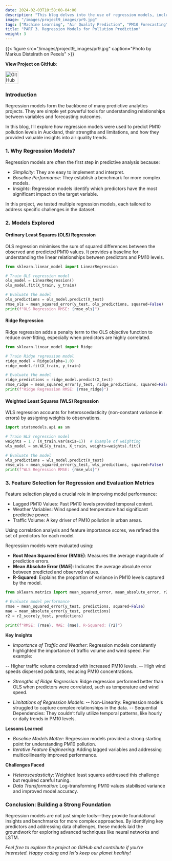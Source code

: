 ```yaml
---
date: 2024-02-03T10:58:08-04:00
description: "This blog delves into the use of regression models, including OLS, Ridge, and Weighted Least Squares, to analyse PM10 levels. It discusses challenges like heteroscedasticity and how adjustments improved model reliability."
image: "/images/project9_images/pr9.jpg"
tags: ["Machine Learning", "Air Quality Prediction", "PM10 Forecasting", "Deep Learning", "Time Series Analysis", "LSTM", "Multi-Layer Perceptrons", "Environmental Data Science", "Urban Analytics", "Policy Decision Support"]
title: "PART 3. Regression Models for Pollution Prediction"
weight: 3
---
```

{{< figure src="/images/project9_images/pr9.jpg" caption="Photo by Markus Distelrath on Pexels" >}}

**View Project on GitHub**: 

<a href="https://github.com/drnsmith/Pollution-Prediction-Auckland" target="_blank">
    <img src="/images/github.png" alt="GitHub" style="width:40px; height:40px; vertical-align: middle;">
  </a>

### Introduction
Regression models form the backbone of many predictive analytics projects. They are simple yet powerful tools for understanding relationships between variables and forecasting outcomes. 

In this blog, I’ll explore how regression models were used to predict PM10 pollution levels in Auckland, their strengths and limitations, and how they provided valuable insights into air quality trends.

### 1. Why Regression Models?

Regression models are often the first step in predictive analysis because:

 - *Simplicity*: They are easy to implement and interpret.
 - *Baseline Performance*: They establish a benchmark for more complex models.
 - *Insights*: Regression models identify which predictors have the most significant impact on the target variable.

In this project, we tested multiple regression models, each tailored to address specific challenges in the dataset.

### 2. Models Explored

#### Ordinary Least Squares (OLS) Regression

OLS regression minimises the sum of squared differences between the observed and predicted PM10 values. It provides a baseline for understanding the linear relationships between predictors and PM10 levels.

```python
from sklearn.linear_model import LinearRegression

# Train OLS regression model
ols_model = LinearRegression()
ols_model.fit(X_train, y_train)

# Evaluate the model
ols_predictions = ols_model.predict(X_test)
rmse_ols = mean_squared_error(y_test, ols_predictions, squared=False)
print(f"OLS Regression RMSE: {rmse_ols}")
```

#### Ridge Regression

Ridge regression adds a penalty term to the OLS objective function to reduce over-fitting, especially when predictors are highly correlated.

```python
from sklearn.linear_model import Ridge

# Train Ridge regression model
ridge_model = Ridge(alpha=1.0)
ridge_model.fit(X_train, y_train)

# Evaluate the model
ridge_predictions = ridge_model.predict(X_test)
rmse_ridge = mean_squared_error(y_test, ridge_predictions, squared=False)
print(f"Ridge Regression RMSE: {rmse_ridge}")
```

#### Weighted Least Squares (WLS) Regression

WLS regression accounts for heteroscedasticity (non-constant variance in errors) by assigning weights to observations.

```python
import statsmodels.api as sm

# Train WLS regression model
weights = 1 / (X_train.var(axis=1))  # Example of weighting
wls_model = sm.WLS(y_train, X_train, weights=weights).fit()

# Evaluate the model
wls_predictions = wls_model.predict(X_test)
rmse_wls = mean_squared_error(y_test, wls_predictions, squared=False)
print(f"WLS Regression RMSE: {rmse_wls}")
```

### 3. Feature Selection for Regression and Evaluation Metrics

Feature selection played a crucial role in improving model performance:

 - Lagged PM10 Values: Past PM10 levels provided temporal context.
 - Weather Variables: Wind speed and temperature had significant predictive power.
 - Traffic Volume: A key driver of PM10 pollution in urban areas.

Using correlation analysis and feature importance scores, we refined the set of predictors for each model.

Regression models were evaluated using:

 - **Root Mean Squared Error (RMSE)**: Measures the average magnitude of prediction errors.
 -  **Mean Absolute Error (MAE)**: Indicates the average absolute error between predicted and observed values.
 - **R-Squared**: Explains the proportion of variance in PM10 levels captured by the model.

```python
from sklearn.metrics import mean_squared_error, mean_absolute_error, r2_score

# Evaluate model performance
rmse = mean_squared_error(y_test, predictions, squared=False)
mae = mean_absolute_error(y_test, predictions)
r2 = r2_score(y_test, predictions)

print(f"RMSE: {rmse}, MAE: {mae}, R-Squared: {r2}")
```

**Key Insights**

 - *Importance of Traffic and Weather*:
Regression models consistently highlighted the importance of traffic volume and wind speed. For example:

 -- Higher traffic volume correlated with increased PM10 levels.
 -- High wind speeds dispersed pollutants, reducing PM10 concentrations.

- *Strengths of Ridge Regression*:
Ridge regression performed better than OLS when predictors were correlated, such as temperature and wind speed.

 - *Limitations of Regression Models*:
 -- Non-Linearity: Regression models struggled to capture complex relationships in the data.
 -- Sequential Dependencies: They couldn’t fully utilize temporal patterns, like hourly or daily trends in PM10 levels.

**Lessons Learned**
 - *Baseline Models Matter*: Regression models provided a strong starting point for understanding PM10 pollution.
 - *Iterative Feature Engineering*: Adding lagged variables and addressing multicollinearity improved performance.

**Challenges Faced**
 - *Heteroscedasticity*: Weighted least squares addressed this challenge but required careful tuning.
 - *Data Transformation*: Log-transforming PM10 values stabilised variance and improved model accuracy.

### Conclusion: Building a Strong Foundation

Regression models are not just simple tools—they provide foundational insights and benchmarks for more complex approaches. By identifying key predictors and addressing data challenges, these models laid the groundwork for exploring advanced techniques like neural networks and LSTM.

*Feel free to explore the project on GitHub and contribute if you’re interested. Happy coding and let's keep our planet healthy!*